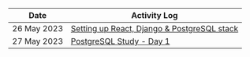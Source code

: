 | Date | Activity Log |
| --- | --- | 
| 26 May 2023 | [Setting up React, Django & PostgreSQL stack](./May%202023/26_May.md) |
| 27 May 2023 | [PostgreSQL Study - Day 1](./May%202023/27_May.md) |
